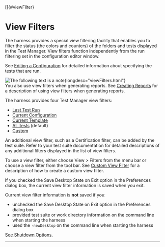 
[]{#viewFilter}

# View Filters

The harness provides a special view filtering facility that enables you to filter the status (the
colors and counters) of the folders and tests displayed in the Test Manager. View filters function
independently from the run filtering set in the configuration editor window.

See [Editing a Configuration](../confEdit/editConfiguration.html) for detailed information about
specifying the tests that are run.

![The following text is a note](../../images/hg_note.gif){longdesc="viewFilters.html"}\
You also use view filters when generating reports. See [Creating Reports](../report/newReports.html)
for a description of using view filters when generating reports.

The harness provides four Test Manager view filters:

-   [Last Test Run](../ui/lastRun.html)
-   [Current Configuration](../ui/currentConfiguration.html)
-   [Current Template](../ui/currentTemplate.html)
-   [All Tests](../ui/allTests.html) (default)
-   [Custom](../ui/customFilters.html)

An additional view filter, such as a Certification filter, can be added by the test suite. Refer to
your test suite documentation for detailed descriptions of any additional filters displayed in the
list of view filters.

To use a view filter, either choose View \> Filters from the menu bar or choose a view filter from
the tool bar. See [Custom View Filter](../ui/customFilters.html) for a description of how to create
a custom view filter.

If you checked the Save Desktop State on Exit option in the Preferences dialog box, the current view
filter information is saved when you exit.

Current view filter information is **not** saved if you:

-   unchecked the Save Desktop State on Exit option in the Preferences dialog box
-   provided test suite or work directory information on the command line when starting the harness
-   used the `-newDesktop` on the command line when starting the harness

[See Shutdown Options.](../ui/appearancePrefs.html#appearancePrefs.shutdown)

----------------------------------------------------------------------------------------------------


